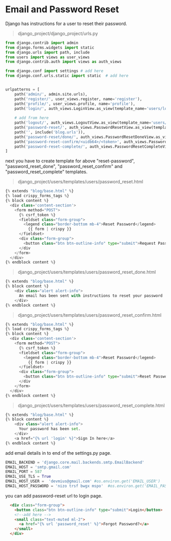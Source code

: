 # Email and Password Reset      

Django has instructions for a user to reset their password.  

> django_project/django_project/urls.py  
```py 
from django.contrib import admin
from django.forms.widgets import static
from django.urls import path, include
from users import views as user_views
from django.contrib.auth import views as auth_views  

from django.conf import settings # add here
from django.conf.urls.static import static  # add here  


urlpatterns = [
    path('admin/', admin.site.urls),
    path('register/', user_views.register, name='register'), 
    path('profile/', user_views.profile, name='profile'), 
    path('login/', auth_views.LoginView.as_view(template_name='users/login.html'), name='login'), 
    
    # add from here 
    path('logout/', auth_views.LogoutView.as_view(template_name='users/logout.html'), name='logout'), 
    path('password-reset/', auth_views.PasswordResetView.as_view(template_name='users/password_reset.html'), name='password_reset'), 
    path('', include('blog.urls')),
    path('password-reset/done/', auth_views.PasswordResetDoneView.as_view(template_name='users/password_reset_done.html'), name='password_reset_done'), 
    path('password-reset-confirm/<uidb64>/<token>', auth_views.PasswordResetConfirmView.as_view(template_name='users/password_reset_confirm.html'), name='password_reset_confirm'), 
    path('password-reset-complete/', auth_views.PasswordResetCompleteView.as_view(template_name='users/password_reset_complete.html'), name='password_reset_complete'), 
]
```

next you have to create template for above "reset-password", "password_reset_done", "password_reset_confirm" and "password_reset_complete" templates.     
> django_project/users/templates/users/password_reset.html  
```py 
{% extends "blog/base.html" %}
{% load crispy_forms_tags %}
{% block content %}
  <div class='content-section'>
    <form method="POST">
      {% csrf_token %}
      <fieldset class="form-group">
        <legend class="border-bottom mb-4">Reset Password</legend>
          {{ form | crispy }}
      </fieldset>
      <div class="form-group">
        <button class="btn btn-outline-info" type="submit">Request Password Reset</button>
      </div 
    </form>
  </div>
{% endblock content %}
```

> django_project/users/templates/users/password_reset_done.html  
```py 
{% extends "blog/base.html" %}
{% block content %}
    <div class="alert alert-info">
      An email has been sent with instructions to reset your password  
    </div>
{% endblock content %}
```

> django_project/users/templates/users/password_reset_confirm.html  
```py 
{% extends "blog/base.html" %}
{% load crispy_forms_tags %}
{% block content %}
  <div class='content-section'>
    <form method="POST">
      {% csrf_token %}
      <fieldset class="form-group">
        <legend class="border-bottom mb-4">Reset Password</legend>
          {{ form | crispy }}
      </fieldset>
      <div class="form-group">
        <button class="btn btn-outline-info" type="submit">Reset Password</button>
      </div 
    </form>
  </div>
{% endblock content %}
```

> django_project/users/templates/users/password_reset_complete.html  
```py 
{% extends "blog/base.html" %}
{% block content %}
    <div class="alert alert-info">
      Your password has been set.  
    </div>
    <a href="{% url 'login' %}">Sign In here</a>
{% endblock content %}
```


add email details in to end of the settings.py page.  
> 
```py 
EMAIL_BACKEND = 'django.core.mail.backends.smtp.EmailBackend'
EMAIL_HOST = 'smtp.gmail.com'
EMAIL_PORT = 587 
EMAIL_USE_TLS = True
EMAIL_HOST_USER =  'devmius@gmail.com' #os.environ.get('EMAIL_USER')
EMAIL_HOST_PASSWORD = 'nizo trsf bwgx mspo'  #os.environ.get('EMAIL_PASS')

```

you can add password-reset url to login page.  
```html 
  <div class="form-group">
    <button class="btn btn-outline-info" type="submit">Login</button>
    <!--add here -->
    <small class="text-muted ml-2">
      <a href="{% url 'password_reset' %}">Forgot Password?</a>
    </small>
  </div>
```
